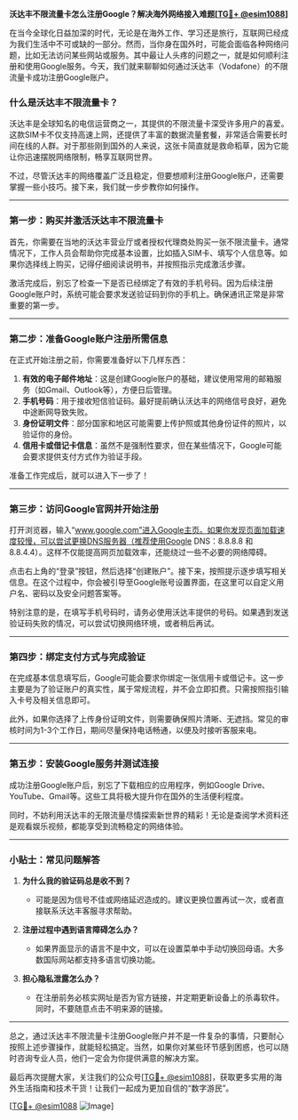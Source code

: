 **沃达丰不限流量卡怎么注册Google？解决海外网络接入难题[[TG💪+ @esim1088](https://t.me/s/esim1088)]**

在当今全球化日益加深的时代，无论是在海外工作、学习还是旅行，互联网已经成为我们生活中不可或缺的一部分。然而，当你身在国外时，可能会面临各种网络问题，比如无法访问某些网站或服务。其中最让人头疼的问题之一，就是如何顺利注册和使用Google服务。今天，我们就来聊聊如何通过沃达丰（Vodafone）的不限流量卡成功注册Google账户。

### 什么是沃达丰不限流量卡？

沃达丰是全球知名的电信运营商之一，其提供的不限流量卡深受许多用户的喜爱。这款SIM卡不仅支持高速上网，还提供了丰富的数据流量套餐，非常适合需要长时间在线的人群。对于那些刚到国外的人来说，这张卡简直就是救命稻草，因为它能让你迅速摆脱网络限制，畅享互联网世界。

不过，尽管沃达丰的网络覆盖广泛且稳定，但要想顺利注册Google账户，还需要掌握一些小技巧。接下来，我们就一步步教你如何操作。

---

### 第一步：购买并激活沃达丰不限流量卡

首先，你需要在当地的沃达丰营业厅或者授权代理商处购买一张不限流量卡。通常情况下，工作人员会帮助你完成基本设置，比如插入SIM卡、填写个人信息等。如果你选择线上购买，记得仔细阅读说明书，并按照指示完成激活步骤。

激活完成后，别忘了检查一下是否已经绑定了有效的手机号码。因为后续注册Google账户时，系统可能会要求发送验证码到你的手机上。确保通讯正常是非常重要的第一步。

---

### 第二步：准备Google账户注册所需信息

在正式开始注册之前，你需要准备好以下几样东西：

1. **有效的电子邮件地址**：这是创建Google账户的基础，建议使用常用的邮箱服务（如Gmail、Outlook等），方便日后管理。
2. **手机号码**：用于接收短信验证码。最好提前确认沃达丰的网络信号良好，避免中途断网导致失败。
3. **身份证明文件**：部分国家和地区可能需要上传护照或其他身份证件的照片，以验证你的身份。
4. **信用卡或借记卡信息**：虽然不是强制性要求，但在某些情况下，Google可能会要求提供支付方式作为验证手段。

准备工作完成后，就可以进入下一步了！

---

### 第三步：访问Google官网并开始注册

打开浏览器，输入“www.google.com”进入Google主页。如果你发现页面加载速度较慢，可以尝试更换DNS服务器（推荐使用Google DNS：8.8.8.8 和 8.8.4.4）。这样不仅能提高网页加载效率，还能绕过一些不必要的网络障碍。

点击右上角的“登录”按钮，然后选择“创建账户”。接下来，按照提示逐步填写相关信息。在这个过程中，你会被引导至Google账号设置界面，在这里可以自定义用户名、密码以及安全问题答案等。

特别注意的是，在填写手机号码时，请务必使用沃达丰提供的号码。如果遇到发送验证码失败的情况，可以尝试切换网络环境，或者稍后再试。

---

### 第四步：绑定支付方式与完成验证

在完成基本信息填写后，Google可能会要求你绑定一张信用卡或借记卡。这一步主要是为了验证账户的真实性，属于常规流程，并不会立即扣费。只需按照指引输入卡号及相关信息即可。

此外，如果你选择了上传身份证明文件，则需要确保照片清晰、无遮挡。常见的审核时间为1-3个工作日，期间尽量保持电话畅通，以便及时接听客服来电。

---

### 第五步：安装Google服务并测试连接

成功注册Google账户后，别忘了下载相应的应用程序，例如Google Drive、YouTube、Gmail等。这些工具将极大提升你在国外的生活便利程度。

同时，不妨利用沃达丰的无限流量尽情探索新世界的精彩！无论是查阅学术资料还是观看娱乐视频，都能享受到流畅稳定的网络体验。

---

### 小贴士：常见问题解答

1. **为什么我的验证码总是收不到？**
   - 可能是因为信号不佳或网络延迟造成的。建议更换位置再试一次，或者直接联系沃达丰客服寻求帮助。

2. **注册过程中遇到语言障碍怎么办？**
   - 如果界面显示的语言不是中文，可以在设置菜单中手动切换回母语。大多数国际网站都支持多语言切换功能。

3. **担心隐私泄露怎么办？**
   - 在注册前务必核实网址是否为官方链接，并定期更新设备上的杀毒软件。同时，不要随意点击不明来源的链接。

---

总之，通过沃达丰不限流量卡注册Google账户并不是一件复杂的事情，只要耐心按照上述步骤操作，就能轻松搞定。当然，如果你对某些环节感到困惑，也可以随时咨询专业人员，他们一定会为你提供满意的解决方案。

最后再次提醒大家，关注我们的公众号[[TG💪+ @esim1088](https://t.me/s/esim1088)]，获取更多实用的海外生活指南和技术干货！让我们一起成为更加自信的“数字游民”。

[[TG💪+ @esim1088](https://t.me/s/esim1088) ![Image](https://i.postimg.cc/4NQfJmqS/Snipaste-2025-05-13-00-14-12.png)]